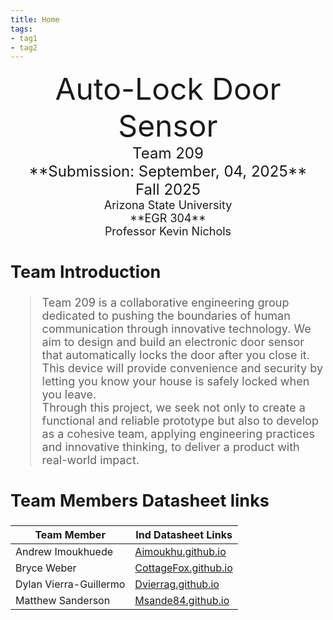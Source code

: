 ```yaml
---
title: Home
tags:
- tag1
- tag2
---
```

<center>
<font size="8">Auto-Lock Door Sensor<br>
<font size="5">Team 209<br>
**Submission: September, 04, 2025**<br>
Fall 2025<br>
<font size="4">Arizona State University<br>
**EGR 304**<br>
Professor Kevin Nichols<br>
  

</center>

## Team Introduction

>  Team 209 is a collaborative engineering group dedicated to pushing the boundaries of human communication through innovative technology. We aim to design and build an electronic door sensor that automatically locks the door after you close it. This device will provide convenience and security by letting you know your house is safely locked when you leave.<br> 
> Through this project, we seek not only to create a functional and reliable prototype but also to develop as a cohesive team, applying engineering practices and innovative thinking, to deliver a product with real-world impact.


## Team Members Datasheet links

| **Team Member**        |**Ind Datasheet Links** |
| ---------------------- | -----------------------|
| Andrew Imoukhuede      | [Aimoukhu.github.io](https://Aimoukhu.github.io) |
| Bryce Weber            | [CottageFox.github.io](https://CottageFox.github.io) |
| Dylan Vierra-Guillermo | [Dvierrag.github.io](https://dvierrag.github.io) |
| Matthew Sanderson      | [Msande84.github.io](https://msande84.github.io) |

